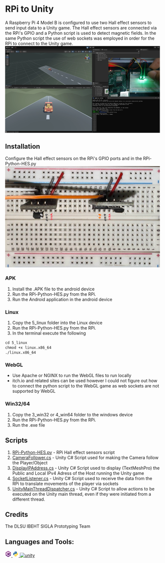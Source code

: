 # RPi to Unity
A Raspberry Pi 4 Model B is configured to use two Hall effect sensors to send input data to a Unity game. The Hall effect sensors are connected via the RPi's GPIO and a Python script is used to detect magnetic fields. In the same Python script the use of web sockets was employed in order for the RPi to connect to the Unity game.
![Sample](./Images/Sample.png)

## Installation
Configure the Hall effect sensors on the RPi's GPIO ports and in the RPi-Python-HES.py
![Circuit](./Images/circuit.jpg)

### APK
1. Install the .APK file to the android device
2. Run the RPi-Python-HES.py from the RPi.
3. Run the Android application in the android device
### Linux
1. Copy the 5_linux folder into the Linux device
2. Run the RPi-Python-HES.py from the RPi.
3. In the terminal execute the following
```
cd 5_linux
chmod +x linux.x86_64
./linux.x86_64
```
### WebGL
- Use Apache or NGINX to run the WebGL files to run locally
- itch.io and related sites can be used however I could not figure out how to connect the python script to the WebGL game as web sockets are not supported by WebGL

### Win32/64
1. Copy the 3_win32 or 4_win64 folder to the windows device
2. Run the RPi-Python-HES.py from the RPi.
3. Run the .exe file

## Scripts
1. [RPi-Python-HES.py](./RPi-Python-HES.py) - RPi Hall effect sensors script
2. [CameraFollower.cs](./Unity%20Scripts/CameraFollower.cs) - Unity C# Script used for making the Camera follow the Player/Object
3. [DisplayIPAddress.cs](./Unity%20Scripts/DisplayIPAddress.cs) - Unity C# Script used to display (TextMeshPro) the Public and Local IPv4 Adress of the Host running the Unity game
4. [SocketListener.cs](./Unity%20Scripts/SocketListener.cs) - Unity C# Script used to receive the data from the RPi to translate movements of the player via sockets
5. [UnityMainThreadDispatcher.cs](./Unity%20Scripts/UnityMainThreadDispatcher.cs) - Unity C# Script to allow actions to be executed on the Unity main thread, even if they were initiated from a different thread.

## Credits
The DLSU IBEHT SIGLA Prototyping Team

## Languages and Tools:</h3>
<p align="left"> <a href="https://www.w3schools.com/cs/" target="_blank" rel="noreferrer"> <img src="https://raw.githubusercontent.com/devicons/devicon/master/icons/csharp/csharp-original.svg" alt="csharp" width="20" height="20"/> </a> <a href="https://www.python.org" target="_blank" rel="noreferrer"> <img src="https://raw.githubusercontent.com/devicons/devicon/master/icons/python/python-original.svg" alt="python" width="20" height="20"/> </a> <a href="https://unity.com/" target="_blank" rel="noreferrer"> <img src="https://www.vectorlogo.zone/logos/unity3d/unity3d-icon.svg" alt="unity" width="20" height="20"/> </a> </p>